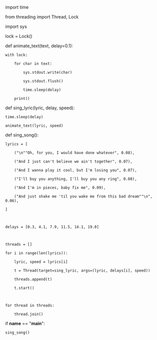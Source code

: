 import time

from threading import Thread, Lock

import sys



lock = Lock()



def animate_text(text, delay=0.1):

    with lock:

        for char in text:

            sys.stdout.write(char)

            sys.stdout.flush()

            time.sleep(delay)

        print()



def sing_lyric(lyric, delay, speed):

    time.sleep(delay)

    animate_text(lyric, speed)



def sing_song():

    lyrics = [

        ("\n""Oh, for you, I would have done whatever", 0.08),

        ("And I just can't believe we ain't together", 0.07),

        ("And I wanna play it cool, but I'm losing you", 0.07),

        ("I'll buy you anything, I'll buy you any ring", 0.08),

        ("And I'm in pieces, baby fix me", 0.09),

        ("And just shake me 'til you wake me from this bad dream""\n", 0.06),

    ]

    

    delays = [0.3, 4.1, 7.9, 11.5, 14.1, 19.0]

    

    threads = []

    for i in range(len(lyrics)):

        lyric, speed = lyrics[i]

        t = Thread(target=sing_lyric, args=(lyric, delays[i], speed))

        threads.append(t)

        t.start()

    

    for thread in threads:

        thread.join()



if __name__ == "__main__":

    sing_song()
